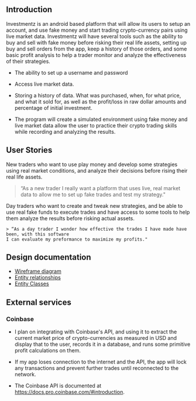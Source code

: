 ## Introduction
Investmentz is an android based platform that will allow its users to setup an account,
and use fake money and start trading crypto-currency pairs using live market data. Investmentz
will have several tools such as the ability to buy and sell with fake money before risking
their real life assets, setting up buy and sell orders from the app, keep a history of those orders,
and some basic profit analysis to help a trader monitor and analyze the effectiveness of their 
strategies.

* The ability to set up a username and password

* Access live market data.

* Storing a history of data. What was purchased, when, for what price, and what it sold for, 
as well as the profit/loss in raw dollar amounts and percentage of initial investment.

* The program will create a simulated environment using fake money and live market data allow the
user to practice their crypto trading skills while recording and analyzing the results.
    

## User Stories

New traders who want to use play money and develop some strategies using real market conditions,
 and analyze their decisions before rising their real life assets.
 
> “As a new trader I really want a platform that uses live, real market data to allow me to set up
fake trades and test my strategy."

Day traders who want to create and tweak new strategies, and be able to use real fake funds to
execute trades and have access to some tools to help them analyze the results before risking actual
assets.

    > “As a day trader I wonder how effective the trades I have made have been, with this software 
    I can evaluate my preformance to maximize my profits."


## Design documentation

* [Wireframe diagram](wireframe.md)
* [Entity relationships](entity-relationships.md)
* [Entity Classes](entity-classes.md)

## External services

### Coinbase

* I plan on integrating with Coinbase's API, and using it to extract the current
market price of crypto-currencies as measured in USD and display that to the user, records it in
a database, and runs some primitive profit calculations on them.

* If my app loses connection to the internet and the API, the app will lock any transactions and
prevent further trades until reconnected to the network.  

* The Coinbase API is documented at <https://docs.pro.coinbase.com/#introduction>.